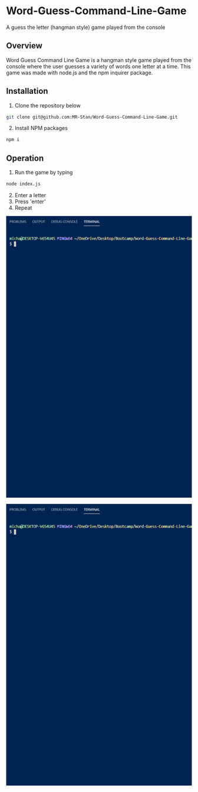 # Word-Guess-Command-Line-Game
A guess the letter (hangman style) game played from the console

## Overview
Word Guess Command Line Game is a hangman style game played from the console where the user guesses a variety of words one letter at a time. This game was made with node.js and the npm inquirer package.

## Installation
1. Clone the repository below
```sh
git clone git@github.com:MR-Stan/Word-Guess-Command-Line-Game.git
```
2. Install NPM packages
```sh
npm i
```

## Operation
1. Run the game by typing
```sh
node index.js
```
2. Enter a letter
3. Press 'enter'
4. Repeat

![Win](gifs/win.gif)

![Lost](gifs/lose.gif)